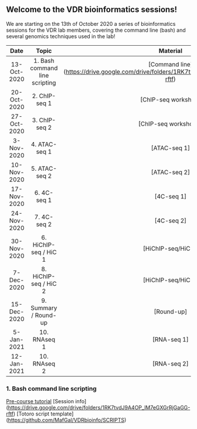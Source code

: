 ## Welcome to the VDR bioinformatics sessions!

We are starting on the 13th of October 2020 a series of bioinformatics sessions for the VDR lab members, covering the command line (bash) and several genomics techniques used in the lab!

| Date            |   Topic  | Material |
|:------------------------:|:----------:|:--------:|
|13-Oct-2020| 1. Bash command line scripting | [Command line] (https://drive.google.com/drive/folders/1RK7tvdJ9A4OP_lM7eGXGrRjGaGG-rftf) |
|20-Oct-2020| 2. ChIP-seq 1 | [ChIP-seq workshop]|
|27-Oct-2020| 3. ChIP-seq 2 | [ChIP-seq workshop2]|
|3-Nov-2020| 4. ATAC-seq 1 | [ATAC-seq 1]|
|10-Nov-2020| 5. ATAC-seq 2 | [ATAC-seq 2]|
|17-Nov-2020| 6. 4C-seq 1 | [4C-seq 1]|
|24-Nov-2020| 7. 4C-seq 2 | [4C-seq 2]|
|30-Nov-2020| 6. HiChIP-seq / HiC 1 | [HiChIP-seq/HiC 1]|
|7-Dec-2020| 8. HiChIP-seq / HiC 2 | [HiChIP-seq/HiC 2]|
|15-Dec-2020| 9. Summary / Round-up | [Round-up]|
|5-Jan-2021| 10. RNAseq 1 | [RNA-seq 1]|
|12-Jan-2021| 10. RNAseq 2 | [RNA-seq 2]|

### 1. Bash command line scripting 

[Pre-course tutorial](https://linuxconfig.org/bash-scripting-tutorial-for-beginners)
[Session info] (https://drive.google.com/drive/folders/1RK7tvdJ9A4OP_lM7eGXGrRjGaGG-rftf)
[Totoro script template] (https://github.com/MafGal/VDRbioinfo/SCRIPTS)
